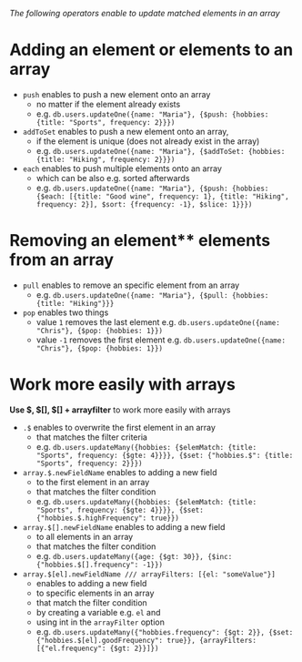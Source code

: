 _The following operators enable to update matched elements in an array_

# Adding an element or elements to an array

- `push` enables to push a new element onto an array
  - no matter if the element already exists
  - e.g. `db.users.updateOne({name: "Maria"}, {$push: {hobbies: {title: "Sports", frequency: 2}}})`
- `addToSet` enables to push a new element onto an array,
  - if the element is unique (does not already exist in the array)
  - e.g. `db.users.updateOne({name: "Maria"}, {$addToSet: {hobbies: {title: "Hiking", frequency: 2}}})`
- `each` enables to push multiple elements onto an array
  - which can be also e.g. sorted afterwards
  - e.g. `db.users.updateOne({name: "Maria"}, {$push: {hobbies: {$each: [{title: "Good wine", frequency: 1}, {title: "Hiking", frequency: 2}], $sort: {frequency: -1}, $slice: 1}}})`

# Removing an element\*\* elements from an array

- `pull` enables to remove an specific element from an array
  - e.g. `db.users.updateOne({name: "Maria"}, {$pull: {hobbies: {title: "Hiking"}}}`
- `pop` enables two things
  - value `1` removes the last element e.g. `db.users.updateOne({name: "Chris"}, {$pop: {hobbies: 1}})`
  - value `-1` removes the first element e.g. `db.users.updateOne({name: "Chris"}, {$pop: {hobbies: 1}})`

# Work more easily with arrays

**Use $, $[], $[<identifier>] + arrayfilter** to work more easily with arrays

- `.$` enables to overwrite the first element in an array
  - that matches the filter criteria
  - e.g. `db.users.updateMany({hobbies: {$elemMatch: {title: "Sports", frequency: {$gte: 4}}}}, {$set: {"hobbies.$": {title: "Sports", frequency: 2}}})`
- `array.$.newFieldName` enables to adding a new field
  - to the first element in an array
  - that matches the filter condition
  - e.g. `db.users.updateMany({hobbies: {$elemMatch: {title: "Sports", frequency: {$gte: 4}}}}, {$set: {"hobbies.$.highFrequency": true}})`
- `array.$[].newFieldName` enables to adding a new field
  - to all elements in an array
  - that matches the filter condition
  - e.g. `db.users.updateMany({age: {$gt: 30}}, {$inc: {"hobbies.$[].frequency": -1}})`
- `array.$[el].newFieldName /// arrayFilters: [{el: "someValue"}]`
  - enables to adding a new field
  - to specific elements in an array
  - that match the filter condition
  - by creating a variable e.g. `el` and
  - using int in the `arrayFilter` option
  - e.g. `db.users.updateMany({"hobbies.frequency": {$gt: 2}}, {$set: {"hobbies.$[el].goodFrequency": true}}, {arrayFilters: [{"el.frequency": {$gt: 2}}]})`
